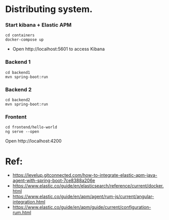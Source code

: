 # Distributing system.

### Start kibana + Elastic APM
```
cd containers
docker-compose up
```
 - Open http://localhost:5601 to access Kibana
### Backend 1
```
cd backend1
mvn spring-boot:run
```

### Backend 2
```
cd backend2
mvn spring-boot:run
```

### Frontent
```
cd frontend/hello-world
ng serve --open
```
Open http://localhost:4200

# Ref:
- https://levelup.gitconnected.com/how-to-integrate-elastic-apm-java-agent-with-spring-boot-7ce8388a206e
- https://www.elastic.co/guide/en/elasticsearch/reference/current/docker.html
- https://www.elastic.co/guide/en/apm/agent/rum-js/current/angular-integration.html
- https://www.elastic.co/guide/en/apm/guide/current/configuration-rum.html